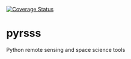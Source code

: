 [![Coverage Status](https://coveralls.io/repos/github/butala/pyrsss/badge.svg?branch=master)](https://coveralls.io/github/butala/pyrsss?branch=master)

# pyrsss
Python remote sensing and space science tools
